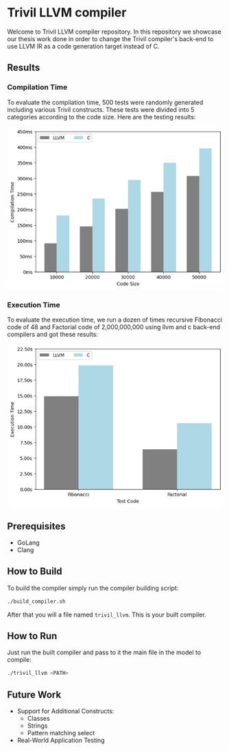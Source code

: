 # Trivil LLVM compiler

Welcome to Trivil LLVM compiler repository. In this repository we showcase our thesis work done in order to change the Trivil compiler's back-end to use LLVM IR as a code generation target instead of C.

## Results

### Compilation Time

To evaluate the compilation time, 500 tests were randomly generated including various Trivil constructs. These tests were divided into 5 categories according to the code size. Here are the testing results:

![compilation time](doc/compilation_time.png)

### Execution Time

To evaluate the execution time, we run a dozen of times recursive Fibonacci code of 48 and Factorial code of 2,000,000,000 using llvm and c back-end compilers and got these results:

![execution time](doc/execution_time.png)

## Prerequisites

- GoLang
- Clang

## How to Build

To build the compiler simply run the compiler building script:

```bash
./build_compiler.sh
```

After that you will a file named `trivil_llvm`. This is your built compiler.

## How to Run

Just run the built compiler and pass to it the main file in the model to compile:

```bash
./trivil_llvm <PATH>
```

## Future Work

- Support for Additional Constructs:
  - Classes
  - Strings
  - Pattern matching select
- Real-World Application Testing